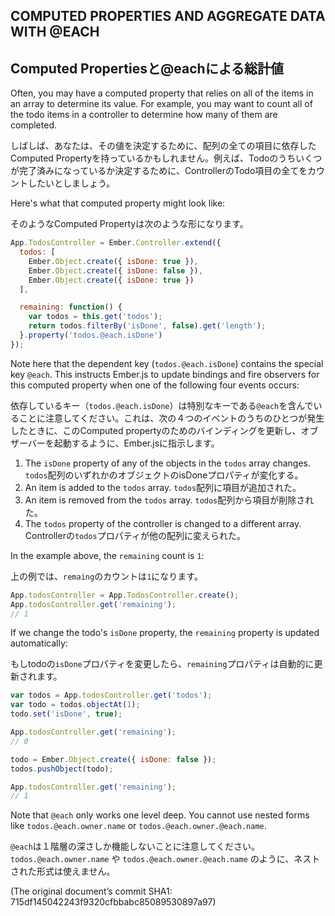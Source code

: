 ## COMPUTED PROPERTIES AND AGGREGATE DATA WITH @EACH
## Computed Propertiesと@eachによる総計値

Often, you may have a computed property that relies on all of the items in an
array to determine its value. For example, you may want to count all of the
todo items in a controller to determine how many of them are completed.

しばしば、あなたは、その値を決定するために、配列の全ての項目に依存したComputed Propertyを持っているかもしれません。例えば、Todoのうちいくつが完了済みになっているか決定するために、ControllerのTodo項目の全てをカウントしたいとしましょう。

Here's what that computed property might look like:

そのようなComputed Propertyは次のような形になります。

```javascript
App.TodosController = Ember.Controller.extend({
  todos: [
    Ember.Object.create({ isDone: true }),
    Ember.Object.create({ isDone: false }),
    Ember.Object.create({ isDone: true })
  ],

  remaining: function() {
    var todos = this.get('todos');
    return todos.filterBy('isDone', false).get('length');
  }.property('todos.@each.isDone')
});
```

Note here that the dependent key (`todos.@each.isDone`) contains the special
key `@each`. This instructs Ember.js to update bindings and fire observers for
this computed property when one of the following four events occurs:

依存しているキー（`todos.@each.isDone`）は特別なキーである`@each`を含んでいることに注意してください。これは、次の４つのイベントのうちのひとつが発生したときに、このComputed propertyのためのバインディングを更新し、オブザーバーを起動するように、Ember.jsに指示します。

1. The `isDone` property of any of the objects in the `todos` array changes.
`todos`配列のいずれかのオブジェクトのisDoneプロパティが変化する。
2. An item is added to the `todos` array.
`todos`配列に項目が追加された。
3. An item is removed from the `todos` array.
`todos`配列から項目が削除された。
4. The `todos` property of the controller is changed to a different array.
Controllerの`todos`プロパティが他の配列に変えられた。

In the example above, the `remaining` count is `1`:

上の例では、`remaing`のカウントは`1`になります。

```javascript
App.todosController = App.TodosController.create();
App.todosController.get('remaining');
// 1
```

If we change the todo's `isDone` property, the `remaining` property is updated
automatically:

もしtodoの`isDone`プロパティを変更したら、`remaining`プロパティは自動的に更新されます。

```javascript
var todos = App.todosController.get('todos');
var todo = todos.objectAt(1);
todo.set('isDone', true);

App.todosController.get('remaining');
// 0

todo = Ember.Object.create({ isDone: false });
todos.pushObject(todo);

App.todosController.get('remaining');
// 1
```

Note that `@each` only works one level deep. You cannot use nested forms like
`todos.@each.owner.name` or `todos.@each.owner.@each.name`.

`@each`は１階層の深さしか機能しないことに注意してください。`todos.@each.owner.name` や `todos.@each.owner.@each.name` のように、ネストされた形式は使えません。

(The original document’s commit SHA1: 715df145042243f9320cfbbabc85089530897a97)